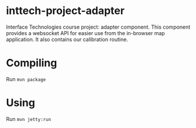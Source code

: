 inttech-project-adapter
=======================

Interface Technologies course project: adapter component. This component
provides a websocket API for easier use from the in-browser map application. It
also contains our calibration routine.


Compiling
=========

Run `mvn package`


Using
=====

Run `mvn jetty:run`


